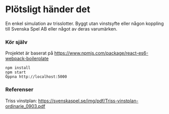 # Plötsligt händer det

En enkel simulation av trisslotter. Byggt utan vinstsyfte eller någon koppling till Svenska Spel AB eller något av deras varumärken.

### Kör själv

Projektet är baserat på https://www.npmjs.com/package/react-es6-webpack-boilerplate

```
npm install
npm start
Öppna http://localhost:5000
```
### Referenser
Triss vinstplan: https://svenskaspel.se/img/pdf/Triss-vinstplan-ordinarie_0903.pdf
